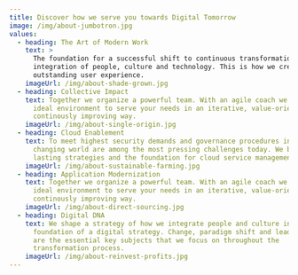 ```yaml
---
title: Discover how we serve you towards Digital Tomorrow
image: /img/about-jumbotron.jpg
values:
  - heading: The Art of Modern Work
    text: >
      The foundation for a successful shift to continuous transformation is the
      integration of people, culture and technology. This is how we create an
      outstanding user experience.
    imageUrl: /img/about-shade-grown.jpg
  - heading: Collective Impact
    text: Together we organize a powerful team. With an agile coach we establish the
      ideal environment to serve your needs in an iterative, value-oriented and
      continously improving way.
    imageUrl: /img/about-single-origin.jpg
  - heading: Cloud Enablement
    text: To meet highest security demands and governance procedures in a daily
      changing world are among the most pressing challenges today. We build
      lasting strategies and the foundation for cloud service management.
    imageUrl: /img/about-sustainable-farming.jpg
  - heading: Application Modernization
    text: Together we organize a powerful team. With an agile coach we establish the
      ideal environment to serve your needs in an iterative, value-oriented and
      continously improving way.
    imageUrl: /img/about-direct-sourcing.jpg
  - heading: Digital DNA
    text: We shape a strategy of how we integrate people and culture into the
      foundation of a digital strategy. Change, paradigm shift and leadership
      are the essential key subjects that we focus on throughout the
      transformation process.
    imageUrl: /img/about-reinvest-profits.jpg
---
```


